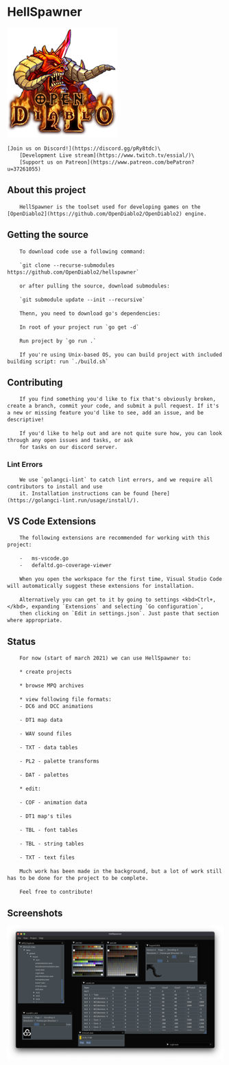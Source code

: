 # HellSpawner

![Logo](hsassets/images/d2logo.png)

	[Join us on Discord!](https://discord.gg/pRy8tdc)\
		[Development Live stream](https://www.twitch.tv/essial/)\
		[Support us on Patreon](https://www.patreon.com/bePatron?u=37261055)

## About this project

		HellSpawner is the toolset used for developing games on the [OpenDiablo2](https://github.com/OpenDiablo2/OpenDiablo2) engine.

## Getting the source

		To download code use a following command:

		`git clone --recurse-submodules https://github.com/OpenDiablo2/hellspawner`

		or after pulling the source, download submodules:

		`git submodule update --init --recursive`

		Thenn, you need to download go's dependencies:

		In root of your project run `go get -d`

		Run project by `go run .`

		If you're using Unix-based OS, you can build project with included building script: run `./build.sh`

## Contributing

		If you find something you'd like to fix that's obviously broken, create a branch, commit your code, and submit a pull request. If it's a new or missing feature you'd like to see, add an issue, and be descriptive!

		If you'd like to help out and are not quite sure how, you can look through any open issues and tasks, or ask
		for tasks on our discord server.


### Lint Errors
		We use `golangci-lint` to catch lint errors, and we require all contributors to install and use
		it. Installation instructions can be found [here](https://golangci-lint.run/usage/install/).


## VS Code Extensions

		The following extensions are recommended for working with this project:

		-   ms-vscode.go
		-   defaltd.go-coverage-viewer

		When you open the workspace for the first time, Visual Studio Code will automatically suggest these extensions for installation.

		Alternatively you can get to it by going to settings <kbd>Ctrl+,</kbd>, expanding `Extensions` and selecting `Go configuration`,
		then clicking on `Edit in settings.json`. Just paste that section where appropriate.

## Status

		For now (start of march 2021) we can use HellSpawner to:

		* create projects

		* browse MPQ archives

		* view following file formats:
		- DC6 and DCC animations

		- DT1 map data

		- WAV sound files

		- TXT - data tables

		- PL2 - palette transforms

		- DAT - palettes

		* edit:

		- COF - animation data

		- DT1 map's tiles

		- TBL - font tables

		- TBL - string tables

		- TXT - text files

		Much work has been made in the background, but a lot of work still has to be done for the project to be complete.

		Feel free to contribute!

## Screenshots
![Screenshot](docs/overview.png)
